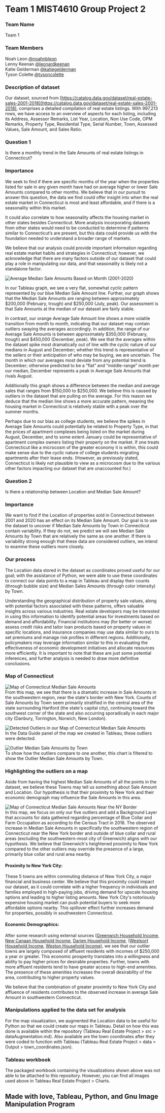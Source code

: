 # Team 1 MIST4610 Group Project 2

### Team Name
Team 1

### Team Members
Noah Leon [@noahnbleon](https://github.com/noahnbleon)\
Lenny Keenan [@leonardkeenan](https://github.com/LeonardKeenan)\
Katie Gelderman [@katiegelderman](https://github.com/Katiegelderman)\
Tyson Colette [@tysoncolette](https://github.com/tysoncolette)

### Description of dataset
Our dataset, sourced from [https://catalog.data.gov/dataset/real-estate-sales-2001-2018](https://catalog.data.gov/dataset/real-estate-sales-2001-2018), comprises a detailed compilation of real estate listings. With 997,213 rows, we have access to an overview of aspects for each listing, including its Address, Assessor Remarks, List Year, Location, Non Use Code, OPM Remarks, Property Type, Residential Type, Serial Number, Town, Assessed Values, Sale Amount, and Sales Ratio.

### Question 1
Is there a monthly trend in the Sale Amounts of real estate listings in Connecticut?

### Importance

We seek to find if there are specific months of the year when the properties listed for sale in any given month have had on average higher or lower Sale Amounts compared to other months. We believe that in our pursuit to answer this question, the data we find could offer insight into when the real estate market in Connecticut is most and least affordable, and if there is a seasonality within this market.

It could also correlate to how seasonality affects the housing market in other states besides Connecticut. More analysis incorporating datasets from other states would need to be conducted to determine if patterns similar to Connecticut’s are present, but this data could provide us with the foundation needed to understand a broader range of markets.

We believe that our analysis could provide important information regarding real estate market habits and strategies in Connecticut; however, we acknowledge that there are many factors outside of our dataset that could play a role in manipulating our data, and that seasonality is likely not a standalone factor.

![Average Median Sale Amounts Based on Month (2001-2020)](https://github.com/noahnbleon/Tableau-Real-Estate-Project/assets/124447378/78d40001-b2e2-4125-8ce8-0722f74a1047)

In our Tableau graph, we see a very flat, somewhat cyclic pattern represented by our blue Median Sale Amount line. Further, our graph shows that the Median Sale Amounts are ranging between approximately $200,000 (February, trough) and $250,000 (July, peak). Our assessment is that Sale Amounts at the median of our dataset are fairly stable.

In contrast, our orange Average Sale Amount line shows a more volatile transition from month to month, indicating that our dataset may contain outliers swaying the averages accordingly. In addition, the range of our Average Sale Amounts is between approximately $350,000 (February, trough) and $450,000 (December, peak). We see that the averages within the dataset spike most dramatically out of line with the cyclic nature of our medians in August and December; whether this trend is representative of the sellers or their anticipation of who may be buying, we are uncertain. The month in which our averages most deviate from any potential trend is December; otherwise predicted to be a “flat” and “middle-range” month per our median, December represents a peak in Average Sale Amounts that rivals August.

Additionally this graph shows a difference between the median and average sales that ranges from $150,000 to $250,000. We believe this is caused by outliers in the dataset that are pulling on the average. For this reason we deduce that the median line shows a more accurate pattern, meaning the housing market in Connecticut is relatively stable with a peak over the summer months.

Perhaps due to our bias as college students, we believe the spikes in Average Sale Amounts could potentially be related to Property Type, in that the prices of apartment complexes being listed on the market during August, December, and to some extent January could be representative of apartment complex owners listing their property on the market. If one treats Connecticut like a microcosm of the greater economy it is within, this could make sense due to the cyclic nature of college students migrating apartments after their lease ends. (However, as previously stated, Connecticut is likely not plausible to view as a microcosm due to the various other factors impacting our dataset that are unaccounted for.)

### Question 2

Is there a relationship between Location and Median Sale Amount?

### Importance

We want to find if the Location of properties sold in Connecticut between 2001 and 2020 has an effect on its Median Sale Amount. Our goal is to use the dataset to uncover if Median Sale Amounts by Town in Connecticut contain variability. If they do not, we predict we will see Median Sale Amounts by Town that are relatively the same as one another. If there is variability strong enough that these data are considered outliers, we intend to examine these outliers more closely.

### Our process

The Location data stored in the dataset as coordinates proved useful for our goal; with the assistance of Python, we were able to use these coordinates to connect our data points to a map in Tableau and display their counts (through bubble size) and Median Sales Amounts (through color intensity) by Town.

Understanding the geographical distribution of property sale values, along with potential factors associated with these patterns, offers valuable insights across various industries. Real estate developers may be interested in using this information to identify potential areas for investments based on demand and affordability. Financial institutions may (for better or worse) assess credit risks and tailor loan products based on property values in specific locations, and insurance companies may use data similar to ours to set premiums and manage risk profiles in different regions. Additionally, policymakers may leverage information similar to this in evaluating the effectiveness of economic development initiatives and allocate resources more efficiently. It is important to note that these are just some potential inferences, and further analysis is needed to draw more definitive conclusions.

### Map of Connecticut
![Map of Connecticut Median Sale Amounts](https://github.com/noahnbleon/Tableau-Real-Estate-Project/assets/124447378/9b21d335-87f5-42f6-98d0-bec86abb2c9b)\
From this map, we see that there is a dramatic increase in Sale Amounts in the southwestern region, near the state's border with New York. Counts of Sale Amounts by Town seem primarily stratified in the central area of the state surrounding Hartford (the state's capital city), continuing toward the southwest corner of the state and also occurring sporadically in each major city (Danbury, Torrington, Norwich, New London).

![Detected Outliers in our Map of Connecticut Median Sale Amounts](https://github.com/noahnbleon/project2/assets/124447378/c9cf8786-359c-45d7-bd2b-07affd6498f9)\
In the Data Guide panel of the map we created in Tableau, these outliers were detected.

![Outlier Median Sale Amounts by Town](https://github.com/noahnbleon/project2/assets/124447378/b5efe4cb-a705-4791-9a74-cee6ce1558d4)\
To show how the outliers compare to one another, this chart is filtered to show the Outlier Median Sale Amounts by Town.

### Highlighting the outliers on a map
Aside from having the highest Median Sale Amounts of all the points in the dataset, we believe these Towns may tell us something about Sale Amount and Location. Our hypothesis is that their proximity to New York and their economic demograph may influence the Sale Amounts in this area.

![Map of Connecticut Median Sale Amounts Near the NY Border](https://github.com/noahnbleon/Tableau-Real-Estate-Project/assets/124447378/b5321b8b-42bf-48d7-a348-4a1150c27217)\
In this map, we focus on only our five outliers and add a Background Layer that accounts for data gathered regarding percentage of Blue Collar and Farm Occupation as according to the Census Tract in 2018. The observed increase in Median Sale Amounts in specifically the southwestern region of Connecticut near the New York border and outside of blue collar and rural areas (excluding the southwestern-most city of Greenwich) aligns with our hypothesis. We believe that Greenwich's heightened proximity to New York compared to the other outliers may override the presence of a large, primarily blue collar and rural area nearby.


#### Proximity to New York City:
These 5 towns are within commuting distance of New York City, a major financial and business center. We believe that this proximity could impact our dataset, as it could correlate with a higher frequency in individuals and families employed in high-paying jobs, driving demand for upscale housing options and leading to higher listing amounts. New York City's notoriously expensive housing market can push potential buyers to seek more affordable options nearby. This spillover effect further increases demand for properties, possibly in southwestern Connecticut.

#### Economic Demographics:
After some research using external sources ([Greenwich Household Income](https://statisticalatlas.com/place/Connecticut/Greenwich/Household-Income), [New Canaan Household Income](https://statisticalatlas.com/county-subdivision/Connecticut/Fairfield-County/Town-of-New-Canaan/Household-Income), [Darien Household Income](https://statisticalatlas.com/place/Connecticut/Darien/Household-Income), ([Westport Household Income](https://statisticalatlas.com/place/Connecticut/Westport/Household-Income), [Weston Household Income](https://statisticalatlas.com/county-subdivision/Connecticut/Fairfield-County/Town-of-Weston/Household-Income)), we see that our outlier towns are largely composed of affluent residents with incomes of $250,000 a year or greater. This economic prosperity translates into a willingness and ability to pay higher prices for desirable properties. Further, towns with more affluent residents tend to have greater access to high-end amenities. The presence of these amenities increases the overall desirability of the area, contributing to higher property values.

We believe that the combination of greater proximity to New York City and affluence of residents contributes to the observed increase in average Sale Amount in southwestern Connecticut.

### Manipulations applied to the data set for analysis
For the map visualization, we augmented the Location data to be useful for Python so that we could create our maps in Tableau. Detail on how this was done is available within the repository (Tableau Real Estate Project > src > dataAugmentation.md). Also available are the town coordinates after they were coded to function with Tableau (Tableau Real Estate Project > data > Output > town_coordinates.json).

### Tableau workbook
The packaged workbook containing the visualizations shown above was not able to be attached to this repository. However, you can find all images used above in Tableau Real Estate Project > Charts.

## Made with love, Tableau, Python, and Gnu Image Manipulation Program
